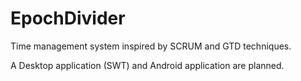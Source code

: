 EpochDivider
============

Time management system inspired by SCRUM and GTD techniques. 

A Desktop application (SWT) and Android application are planned.

